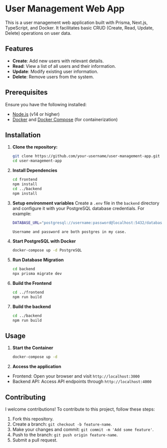 # User Management Web App

This is a user management web application built with Prisma, Next.js, TypeScript, and Docker. It facilitates basic CRUD (Create, Read, Update, Delete) operations on user data.

## Features

- **Create**: Add new users with relevant details.
- **Read**: View a list of all users and their information.
- **Update**: Modify existing user information.
- **Delete**: Remove users from the system.

## Prerequisites

Ensure you have the following installed:

- [Node.js](https://nodejs.org/) (v14 or higher)
- [Docker](https://www.docker.com/) and [Docker Compose](https://docs.docker.com/compose/install/) (for containerization)

## Installation

1. **Clone the repository:**
   ```bash
   git clone https://github.com/your-username/user-management-app.git
   cd user-management-app
2. **Install Dependencies**
   ```bash
   cd frontend
   npm install
   cd ../backend
   npm install

3. **Setup environment variables**
   Create a `.env` file in the `backend` directory and configure it with your PostgreSQL database credentials. For example:
   ```bash
   DATABASE_URL="postgresql://username:password@localhost:5432/database_name"

   Username and password are both postgres in my case.

4. **Start PostgreSQL with Docker**
   ```bash
   docker-compose up -d PostgreSQL
5. **Run Database Migration**
   ```bash
   cd backend
   npx prisma migrate dev

6. **Build the Frontend**
   ```bash
   cd ../frontend
   npm run build

7. **Build the backend**
   ```bash
   cd ../backend
   npm run build

## Usage
1. **Start the Container**
   ```bash
   docker-compose up -d

2. **Access the application**
  - Frontend: Open your browser and visit `http://localhost:3000`
  - Backend API: Access API endpoints through `http://localhost:4000`

## Contributing
I welcome contributions! To contribute to this project, follow these steps:

1. Fork this repository.
2. Create a branch: `git checkout -b feature-name`.
3. Make your changes and commit: `git commit -m 'Add some feature'`.
4. Push to the branch: `git push origin feature-name`.
5. Submit a pull request.


